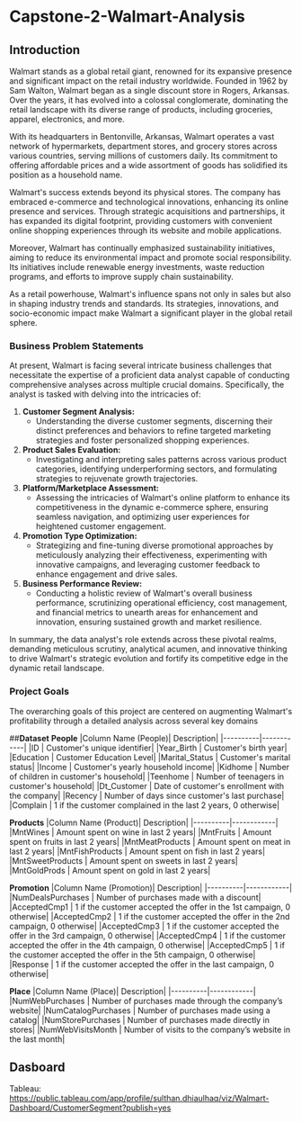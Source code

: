 # Capstone-2-Walmart-Analysis

## **Introduction**
Walmart stands as a global retail giant, renowned for its expansive presence and significant impact on the retail industry worldwide. Founded in 1962 by Sam Walton, Walmart began as a single discount store in Rogers, Arkansas. Over the years, it has evolved into a colossal conglomerate, dominating the retail landscape with its diverse range of products, including groceries, apparel, electronics, and more.

With its headquarters in Bentonville, Arkansas, Walmart operates a vast network of hypermarkets, department stores, and grocery stores across various countries, serving millions of customers daily. Its commitment to offering affordable prices and a wide assortment of goods has solidified its position as a household name.

Walmart's success extends beyond its physical stores. The company has embraced e-commerce and technological innovations, enhancing its online presence and services. Through strategic acquisitions and partnerships, it has expanded its digital footprint, providing customers with convenient online shopping experiences through its website and mobile applications.

Moreover, Walmart has continually emphasized sustainability initiatives, aiming to reduce its environmental impact and promote social responsibility. Its initiatives include renewable energy investments, waste reduction programs, and efforts to improve supply chain sustainability.

As a retail powerhouse, Walmart's influence spans not only in sales but also in shaping industry trends and standards. Its strategies, innovations, and socio-economic impact make Walmart a significant player in the global retail sphere.

### **Business Problem Statements**
At present, Walmart is facing several intricate business challenges that necessitate the expertise of a proficient data analyst capable of conducting comprehensive analyses across multiple crucial domains. Specifically, the analyst is tasked with delving into the intricacies of:
1. **Customer Segment Analysis:** 
    - Understanding the diverse customer segments, discerning their distinct preferences and behaviors to refine targeted marketing strategies and foster personalized shopping experiences.
2. **Product Sales Evaluation:**
    - Investigating and interpreting sales patterns across various product categories, identifying underperforming sectors, and formulating strategies to rejuvenate growth trajectories.
3. **Platform/Marketplace Assessment:**
    - Assessing the intricacies of Walmart's online platform to enhance its competitiveness in the dynamic e-commerce sphere, ensuring seamless navigation, and optimizing user experiences for heightened customer engagement.
4. **Promotion Type Optimization:**
    - Strategizing and fine-tuning diverse promotional approaches by meticulously analyzing their effectiveness, experimenting with innovative campaigns, and leveraging customer feedback to enhance engagement and drive sales.
5. **Business Performance Review:** 
    - Conducting a holistic review of Walmart's overall business performance, scrutinizing operational efficiency, cost management, and financial metrics to unearth areas for enhancement and innovation, ensuring sustained growth and market resilience.

In summary, the data analyst's role extends across these pivotal realms, demanding meticulous scrutiny, analytical acumen, and innovative thinking to drive Walmart's strategic evolution and fortify its competitive edge in the dynamic retail landscape.

### **Project Goals**
The overarching goals of this project are centered on augmenting Walmart's profitability through a detailed analysis across several key domains

##**Dataset**
**People**
|Column Name (People)| Description|
|----------|------------|
|ID | Customer's unique identifier|
|Year_Birth | Customer's birth year|
|Education | Customer Education Level|
|Marital_Status | Customer's marital status|
|Income | Customer's yearly household income|
|Kidhome | Number of children in customer's household|
|Teenhome | Number of teenagers in customer's household|
|Dt_Customer | Date of customer's enrollment with the company|
|Recency | Number of days since customer's last purchase|
|Complain | 1 if the customer complained in the last 2 years, 0 otherwise|

**Products**
|Column Name (Product)| Description|
|----------|------------|
|MntWines | Amount spent on wine in last 2 years|
|MntFruits | Amount spent on fruits in last 2 years|
|MntMeatProducts | Amount spent on meat in last 2 years|
|MntFishProducts | Amount spent on fish in last 2 years|
|MntSweetProducts | Amount spent on sweets in last 2 years|
|MntGoldProds | Amount spent on gold in last 2 years| 

**Promotion**
|Column Name (Promotion)| Description|
|----------|------------|
|NumDealsPurchases | Number of purchases made with a discount|
|AcceptedCmp1 | 1 if the customer accepted the offer in the 1st campaign, 0 otherwise|
|AcceptedCmp2 | 1 if the customer accepted the offer in the 2nd campaign, 0 otherwise|
|AcceptedCmp3 | 1 if the customer accepted the offer in the 3rd campaign, 0 otherwise|
|AcceptedCmp4 | 1 if the customer accepted the offer in the 4th campaign, 0 otherwise|
|AcceptedCmp5 | 1 if the customer accepted the offer in the 5th campaign, 0 otherwise|
|Response | 1 if the customer accepted the offer in the last campaign, 0 otherwise|

**Place**
|Column Name (Place)| Description|
|----------|------------|
|NumWebPurchases | Number of purchases made through the company’s website|
|NumCatalogPurchases | Number of purchases made using a catalog|
|NumStorePurchases | Number of purchases made directly in stores|
|NumWebVisitsMonth | Number of visits to the company’s website in the last month|

## **Dasboard**
Tableau: https://public.tableau.com/app/profile/sulthan.dhiaulhaq/viz/Walmart-Dashboard/CustomerSegment?publish=yes

